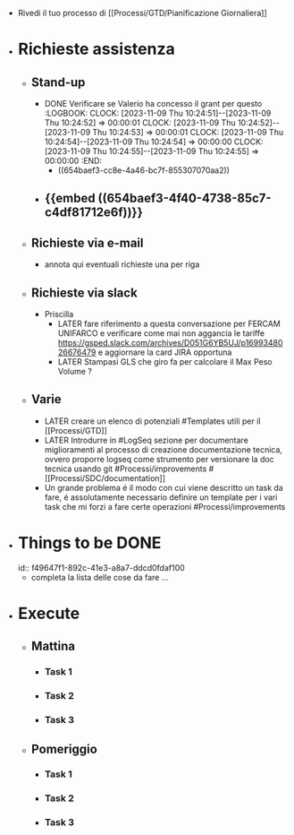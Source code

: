 - Rivedi il tuo processo di [[Processi/GTD/Pianificazione Giornaliera]]
- # Richieste assistenza
	- ## Stand-up
		- DONE Verificare se Valerio ha concesso il grant per questo
		  :LOGBOOK:
		  CLOCK: [2023-11-09 Thu 10:24:51]--[2023-11-09 Thu 10:24:52] =>  00:00:01
		  CLOCK: [2023-11-09 Thu 10:24:52]--[2023-11-09 Thu 10:24:53] =>  00:00:01
		  CLOCK: [2023-11-09 Thu 10:24:54]--[2023-11-09 Thu 10:24:54] =>  00:00:00
		  CLOCK: [2023-11-09 Thu 10:24:55]--[2023-11-09 Thu 10:24:55] =>  00:00:00
		  :END:
			- ((654baef3-cc8e-4a46-bc7f-855307070aa2))
		- {{embed ((654baef3-4f40-4738-85c7-c4df81712e6f))}}
			-
	- ## Richieste via e-mail
		- annota qui eventuali richieste una per riga
	- ## Richieste via slack
		- Priscilla
			- LATER fare riferimento a questa conversazione per FERCAM UNIFARCO e verificare come mai non aggancia le tariffe https://gsped.slack.com/archives/D051G6YB5UJ/p1699348026676479 e aggiornare la card JIRA opportuna
			- LATER Stampasi GLS che giro fa per calcolare il Max Peso Volume ?
	- ## Varie
		- LATER creare un elenco di potenziali #Templates utili per il [[Processi/GTD]]
		- LATER Introdurre in #LogSeq sezione per documentare miglioramenti al processo di creazione documentazione tecnica, ovvero proporre logseq come strumento per versionare la doc tecnica usando git #Processi/improvements #[[Processi/SDC/documentation]]
		- Un grande problema é il modo con cui viene descritto un task da fare, é assolutamente necessario definire un template per i vari task che mi forzi a fare certe operazioni #Processi/improvements
- # Things to be DONE
  id:: f49647f1-892c-41e3-a8a7-ddcd0fdaf100
	- completa la lista delle cose da fare ...
- # Execute
	- ## Mattina
		- ### Task 1
		- ### Task 2
		- ### Task 3
	- ## Pomeriggio
		- ### Task 1
		- ### Task 2
		- ### Task 3